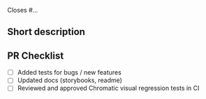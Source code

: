 <!--
Include a link to related issues, or more importantly, any issue this may close.
-->

Closes #...

## Short description

<!--
Please describe your implementation and any details that we should keep in mind during review.
-->

## PR Checklist

<!--
Feel free to leave unchecked or remove the lines that are not applicable.
-->

-   [ ] Added tests for bugs / new features
-   [ ] Updated docs (storybooks, readme)
-   [ ] Reviewed and approved Chromatic visual regression tests in CI

<!--
_Note:_ versioning is handled by [release-please](https://github.com/googleapis/release-please) action, based on the PR title.
-->
